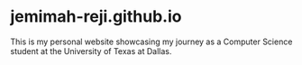 # jemimah-reji.github.io
This is my personal website showcasing my journey as a Computer Science student at the University of Texas at Dallas.
